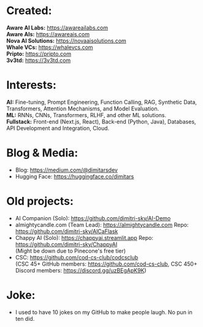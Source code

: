 <h1>Created: </h1>

<b>Aware AI Labs:</b>  https://awareailabs.com <br>
<b>Aware AIs:</b>  https://awareais.com <br>
<b>Nova AI Solutions:</b>  https://novaaisolutions.com <br>
<b>Whale VCs:</b>  https://whalevcs.com <br>
<b>Pripto:</b>  https://pripto.com <br>
<b>3v3td:</b>  https://3v3td.com <br>

<h1>Interests: </h1>

<b>AI:</b> Fine-tuning, Prompt Engineering, Function Calling, RAG, Synthetic Data, Transformers, Attention Mechanisms, and Model Evaluation. <br>
<b>ML:</b> RNNs, CNNs, Transformers, RLHF, and other ML solutions. <br>
<b>Fullstack:</b> Front-end (Next.js, React), Back-end (Python, Java), Databases, API Development and Integration, Cloud. <br>

<h1> Blog & Media: </h1>

- Blog: https://medium.com/@dimitarsdev
- Hugging Face: https://huggingface.co/dimitars

<h1> Old projects: </h1>

- AI Companion (Solo): https://github.com/dimitri-sky/AI-Demo <br>
- almightycandle.com (Team Lead): https://almightycandle.com Repo: https://github.com/dimitri-sky/AlCaFlask <br>
- Chappy AI (Solo): https://chappyai.streamlit.app Repo: https://github.com/dimitri-sky/ChappyAI <br>
(Might be down due to Pinecone's free tier)
- CSC: https://github.com/cod-cs-club/codcsclub <br>
(CSC 45+ GitHub members: https://github.com/cod-cs-club, CSC 450+ Discord members: https://discord.gg/uzBEgApK9K)

<h1> Joke: </h1>

- I used to have 10 jokes on my GitHub to make people laugh. No pun in ten did.
